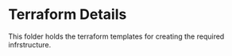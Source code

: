 # Terraform Details
This folder holds the terraform templates for creating the required infrstructure.